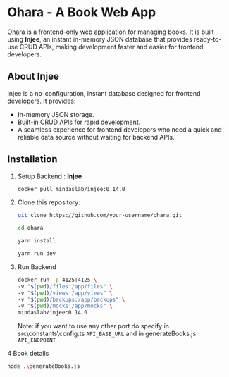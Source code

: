 # Ohara - A Book Web App

Ohara is a frontend-only web application for managing books. It is built using **Injee**, an instant in-memory JSON database that provides ready-to-use CRUD APIs, making development faster and easier for frontend developers.

## About Injee

Injee is a no-configuration, instant database designed for frontend developers. It provides:

- In-memory JSON storage.
- Built-in CRUD APIs for rapid development.
- A seamless experience for frontend developers who need a quick and reliable data source without waiting for backend APIs.

## Installation

1. Setup Backend : **Injee**
   ```bash
   docker pull mindaslab/injee:0.14.0
   ```
2. Clone this repository:

   ```bash
   git clone https://github.com/your-username/ohara.git

   cd ohara

   yarn install

   yarn run dev
   ```

3. Run Backend
   ```bash
   docker run -p 4125:4125 \
   -v "$(pwd)/files:/app/files" \
   -v "$(pwd)/views:/app/views" \
   -v "$(pwd)/backups:/app/backups" \
   -v "$(pwd)/mocks:/app/mocks" \
   mindaslab/injee:0.14.0
   ```
   Note: if you want to use any other port do specify in src\constants\config.ts `API_BASE_URL` and in generateBooks.js `API_ENDPOINT`

4 Book details

```bash
node .\generateBooks.js
```
